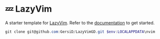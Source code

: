 # 💤 LazyVim

A starter template for [LazyVim](https://github.com/LazyVim/LazyVim).
Refer to the [documentation](https://lazyvim.github.io/installation) to get started.

```powershell
git clone git@github.com:GersiD/LazyVimGD.git $env:LOCALAPPDATA\nvim  
```
